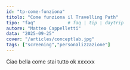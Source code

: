 ```yaml
---
id: "tp-come-funziona"
titolo: "Come funziona il Travelling Path"
tipo: "faq"            # faq | tip | daytrip
autore: "Matteo Cappelletti"
data: "2025-09-25"
cover: "/articles/conceptlab.jpg"
tags: ["screening","personalizzazione"]
---
```


Ciao bella come stai tutto ok xxxxxx

